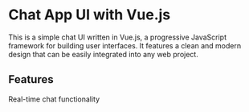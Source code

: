 # Chat App UI with Vue.js

This is a simple chat UI written in Vue.js, a progressive JavaScript framework for building user interfaces. It features a clean and modern design that can be easily integrated into any web project.

## Features
Real-time chat functionality